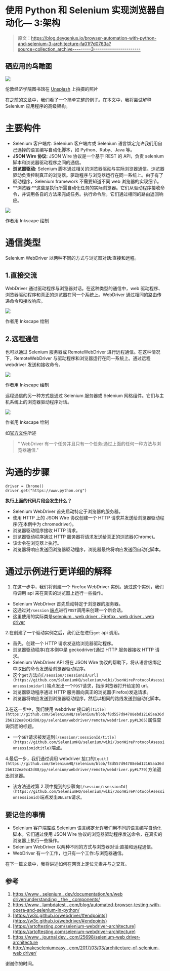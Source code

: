 # 使用 Python 和 Selenium 实现浏览器自动化— 3:架构

> 原文：<https://blog.devgenius.io/browser-automation-with-python-and-selenium-3-architecture-fa01f7d0763a?source=collection_archive---------3----------------------->

## 硒应用的鸟瞰图

![](img/1a5b453ff930bf506a1cddd0bfb5c808.png)

伦敦经济学院图书馆在 [Unsplash](https://unsplash.com/?utm_source=unsplash&utm_medium=referral&utm_content=creditCopyText) 上拍摄的照片

在[之前的文章](https://codenineeight.medium.com/browser-automation-with-python-and-selenium-2-getting-started-708a6c17f2a3)中，我们看了一个简单完整的例子。在本文中，我将尝试解释 Selenium 应用程序的高级架构。

# 主要构件

*   Selenium 客户端库: Selenium 客户端库或 Selenium 语言绑定允许我们用自己选择的语言编写自动化脚本，如 Python、Ruby、Java 等。
*   **JSON Wire 协议:** JSON Wire 协议是一个基于 REST 的 API，负责 selenium 脚本和浏览器驱动程序之间的通信。
*   **浏览器驱动:** Selenium 脚本通过相关的浏览器驱动与实际浏览器通信。浏览器驱动负责控制真正的浏览器。驱动程序与浏览器运行在同一系统上。由于有了驱动程序，Selenium framework 不需要知道不同 web 浏览器的实现细节。
*   **浏览器:**这些是执行所需自动化任务的实际浏览器。它们从驱动程序接收命令，并调用各自的方法来完成任务。执行命令后，它们通过相同的路由返回响应。

![](img/e3d04e896adfed3c196c19352671c23b.png)

作者用 Inkscape 绘制

# 通信类型

Selenium WebDriver 以两种不同的方式与浏览器对话:直接和远程。

## 1.直接交流

WebDriver 通过驱动程序与浏览器对话。在这种类型的通信中，web 驱动程序、浏览器驱动程序和真正的浏览器在同一个系统上。WebDriver 通过相同的路由传递命令和接收响应。

![](img/e7418bedde932ecf8c2c7690d421eb4a.png)

作者用 Inkscape 绘制

## 2.远程通信

也可以通过 Selenium 服务器或 RemoteWebDriver 进行远程通信。在这种情况下，RemoteWebDriver 与驱动程序和浏览器运行在同一系统上。通过远程 webdriver 发送和接收命令。

![](img/4abd1c34a9b79f9d8efe99c9a3a0d4a9.png)

作者用 Inkscape 绘制

远程通信的另一种方式是通过 Selenium 服务器或 Selenium 网格组件。它们与主机系统上的浏览器驱动程序对话。

![](img/82afe40e0918e4667454f6af13fc5fd7.png)

作者用 Inkscape 绘制

如[官方文件](https://www.selenium.dev/documentation/en/webdriver/understanding_the_components/)所述

> " WebDriver 有一个任务并且只有一个任务:通过上面的任何一种方法与浏览器通信."

# 沟通的步骤

```
driver = Chrome()
driver.get("https://www.python.org")
```

**执行上面的代码片段会发生什么？**

*   Selenium WebDriver 首先启动特定于浏览器的服务器。
*   使用 HTTP 上的 JSON Wire 协议创建一个 HTTP 请求并发送给浏览器驱动程序(在本例中为 chromedriver)。
*   浏览器驱动程序接收 HTTP 请求。
*   浏览器驱动程序通过 HTTP 服务器将请求发送给真正的浏览器(Chrome)。
*   该命令在浏览器上执行。
*   浏览器将响应发送回浏览器驱动程序，浏览器最终将响应发送回自动化脚本。

# 通过示例进行更详细的解释

1.  在这一步中，我们将创建一个 Firefox WebDriver 实例。通过这个实例，我们将调用 api 来在真实的浏览器上运行一些操作。

*   Selenium WebDriver 首先启动特定于浏览器的服务器。
*   这通过对`/session` [端点](https://github.com/SeleniumHQ/selenium/wiki/JsonWireProtocol#session)进行`POST`调用来创建一个新会话。
*   这里使用的实际类是[selenium . web driver . Firefox . web driver . web driver](https://github.com/SeleniumHQ/selenium/blob/trunk/py/selenium/webdriver/firefox/webdriver.py)

2.在创建了一个驱动实例之后，我们正在进行`get` api 调用。

*   首先，创建一个 HTTP 请求发送给浏览器驱动程序。
*   浏览器驱动程序(在本例中是 geckodriver)通过 HTTP 服务器接收 HTTP 请求。
*   Selenium WebDriver API 将在 JSON Wire 协议的帮助下，将从语言级绑定中取出的命令发送给浏览器驱动程序。
*   这个`get`方法向`[/session/:sessionId/url](https://github.com/SeleniumHQ/selenium/wiki/JsonWireProtocol#sessionsessionidurl)`端点发出一个`POST`请求，指示浏览器打开给定的 url。
*   浏览器驱动程序通过 HTTP 服务器向真正的浏览器(Firefox)发送请求。
*   浏览器将响应发送到浏览器驱动程序，然后以相同的路线发送到自动化脚本。

3.在这一步中，我们使用 webdriver 接口的`[title](https://github.com/SeleniumHQ/selenium/blob/f8d557d94788ebd12165aa36d2b6122ea0c42d88/py/selenium/webdriver/remote/webdriver.py#L365)`属性查询页面的标题。

*   一个`GET`请求被发送到`[/session/:sessionId/title](https://github.com/SeleniumHQ/selenium/wiki/JsonWireProtocol#sessionsessionidtitle)`端点。

4.最后一步，我们通过调用 webdriver 接口的`[quit](https://github.com/SeleniumHQ/selenium/blob/f8d557d94788ebd12165aa36d2b6122ea0c42d88/py/selenium/webdriver/remote/webdriver.py#L779)`方法退出浏览器。

*   该方法通过第 2 项中提到的步骤向`[/session/:sessionId](https://github.com/SeleniumHQ/selenium/wiki/JsonWireProtocol#sessionsessionid)`端点发出`DELETE`请求。

## 要记住的事情

*   Selenium 客户端库或 Selenium 语言绑定允许我们用不同的语言编写自动化脚本。它们通过使用 JSON Wire 协议的浏览器驱动程序发送命令，在真实的浏览器上执行一些操作。
*   Selenium WebDriver 以两种不同的方式与浏览器对话:直接和远程通信。
*   WebDriver 有一个工作，也只有一个工作:与浏览器通信。

在下一篇文章中，我将讲述如何在网页上定位元素并与之交互。

## 参考

1.  [https://www . selenium . dev/documentation/en/web driver/understanding _ the _ components/](https://www.selenium.dev/documentation/en/webdriver/understanding_the_components/)
2.  [https://www . lambdatest . com/blog/automated-browser-testing-with-opera-and-selenium-in-python/](https://www.lambdatest.com/blog/automated-browser-testing-with-opera-and-selenium-in-python/)
3.  [https://w3c.github.io/webdriver/#endpoints](https://w3c.github.io/webdriver/#endpoints)
4.  [https://artoftesting.com/selenium-webdriver-architecture](https://artoftesting.com/selenium-webdriver-architecture)
5.  [https://www . journal dev . com/25698/selenium-web driver-architecture](https://www.journaldev.com/25698/selenium-webdriver-architecture)
6.  [http://makeseleniumeasy . com/2017/03/03/architecture-of-selenium-web driver/](http://makeseleniumeasy.com/2017/03/03/architecture-of-selenium-webdriver/)

谢谢你的时间。